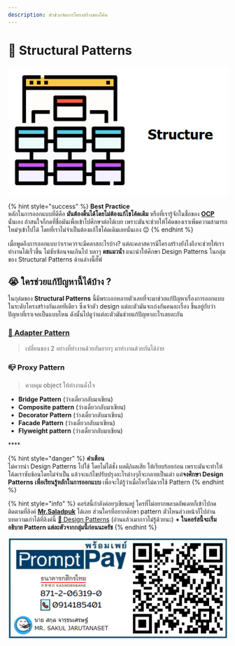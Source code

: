 ```yaml
---
description: ตัวช่วยจัดการโครงสร้างของโค้ด
---
```


# 🧱 Structural Patterns

![](../../../.gitbook/assets/image%20%281210%29.png)

{% hint style="success" %}
**Best Practice**  
หลักในการออกแบบที่ดีคือ **มันต้องดิ้นได้โดยไม่ต้องแก้ไขโค้ดเดิม** หรือที่เรารู้จักในชื่อของ [**OCP** ](https://www.saladpuk.com/basic/solid/ocp)นั่นเอง ถ้าสนใจก็กดที่ชื่อมันเพื่อเข้าไปศึกษาต่อได้เบย เพราะมันจะช่วยให้โค้ดของเราเพิ่มความสามารถใหม่ๆเข้าไปได้ โดยที่เราไม่จำเป็นต้องแก้ไขโค้ดเดิมเลยนั่นเอง 😉
{% endhint %}

เมื่อพูดถึงการออกแบบว่าเราควรจะมีคลาสอะไรบ้าง? แต่ละคลาสควรมีโครงสร้างยังไงถึงจะช่วยให้เราทำงานได้เร็วขึ้น ไม่ซับซ้อนจนเกินไป บลาๆ **ดชแมวน้ำ** แนะนำให้ศึกษา Design Patterns ในกลุ่มของ Structural Patterns ด้านล่างนี้ฮั๊ฟ

## 😭 ใครช่วยแก้ปัญหานี้ได้บ้าง ?

ในกุล่มของ **Structural Patterns** นี้มีพระเอกหลายตัวเลยที่จะมาช่วยแก้ปัญหาเรื่องการออกแบบในระดับโครงสร้างกันเลยทีเดียว ซึ่งเจ้าตัว design แต่ละตัวมันจะเก่งกันคนละเรื่อง ขึ้นอยู่กับว่าปัญหาที่เราเจอเป็นแบบไหน ดังนั้นไปดูว่าแต่ละตัวมันช่วยแก้ปัญหาอะไรเลยละกัน

### [🔌 Adapter Pattern](https://www.saladpuk.com/beginner-1/design-patterns/structural/adapter-pattern)

> เปลี่ยนของ 2 อย่างที่ทำงานด้วยกันยากๆ มาทำงานด้วยกันได้ง่าย

### 📪 **Proxy Pattern**

> ควบคุม object ให้ทำงานดั่งใจ



* **Bridge Pattern** \(ว่างเดี๋ยวกลับมาเขียน\)
* **Composite pattern** \(ว่างเดี๋ยวกลับมาเขียน\)
* **Decorator Pattern** \(ว่างเดี๋ยวกลับมาเขียน\)
* **Facade Pattern** \(ว่างเดี๋ยวกลับมาเขียน\)
* **Flyweight pattern** \(ว่างเดี๋ยวกลับมาเขียน\)

\*\*\*\*

{% hint style="danger" %}
**คำเตือน**  
ไม่ควรนำ Design Patterns ไปใช้ โดยไม่ได้ชั่ง ผลดี/ผลเสีย ให้เรียบร้อยก่อน เพราะมันจะทำให้โค้ดเราซับซ้อนโดยไม่จำเป็น แล้วจะแก้ไขปรับปรุงอะไรต่างๆก็จะกลายเป็นเต่า แต่**จงศึกษา Design Patterns เพื่อเรียนรู้หลักในการออกแบบ** เพื่อจะได้รู้ว่าเมื่อไหร่ไม่ควรใช้ Pattern
{% endhint %}

{% hint style="info" %}
คอร์สนี้กำลังค่อยๆเขียนอยู่ ใครที่ไม่อยากพลาดอัพเดทก็เข้าไปกดติดตามที่ลิงค์ [**Mr.Saladpuk**](https://www.facebook.com/mr.saladpuk) ได้เลย ส่วนใครที่อยากศึกษา pattern ตัวไหนล่วงหน้าก็ไปอ่านบทความเก่าได้ที่ลิงค์นี้ [🤴 Design Patterns](https://saladpuk.gitbook.io/learn/software-design/designpatterns) \(อ่านแล้วเมากาวไม่รู้ด้วยนะ\) **+ ในคอร์สนี้จะเริ่มอธิบาย Pattern แต่ละตัวจากกลุ่มนี้ก่อนนะครัช**
{% endhint %}

![&#xE0A;&#xE48;&#xE2D;&#xE07;&#xE17;&#xE32;&#xE07;&#xE2A;&#xE19;&#xE31;&#xE1A;&#xE2A;&#xE19;&#xE38;&#xE19;&#xE04;&#xE48;&#xE32;&#xE2D;&#xE32;&#xE2B;&#xE32;&#xE23;&#xE41;&#xE21;&#xE27;&#xE19;&#xE49;&#xE33;&#xE01;&#xE31;&#xE4A;&#xE1F; &#x1F618;](../../../.gitbook/assets/promptpay.png)

